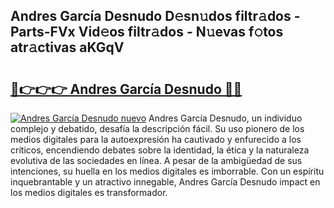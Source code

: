 ## Andres García Desnudo D𝚎sn𝚞dos filtr𝚊dos - Parts-FVx Vid𝚎os filtr𝚊dos - N𝚞evas f𝚘tos atr𝚊ctivas aKGqV

# <h2><a href="http://mbdry4.tromn.icu/?c=Andres+Garc%c3%ada+Desnudo">🔗👉👉👉 Andres García Desnudo 🔗🔗</a></h2>

[![Andres García Desnudo nuevo](https://i.imgur.com/pEAQMta.gif)](http://mbdry4.tromn.icu/?c=Andres+Garc%c3%ada+Desnudo)
Andres García Desnudo, un individuo complejo y debatido, desafía la descripción fácil. Su uso pionero de los medios digitales para la autoexpresión ha cautivado y enfurecido a los críticos, encendiendo debates sobre la identidad, la ética y la naturaleza evolutiva de las sociedades en línea. A pesar de la ambigüedad de sus intenciones, su huella en los medios digitales es imborrable. Con un espíritu inquebrantable y un atractivo innegable, Andres García Desnudo impact en los medios digitales es transformador.
